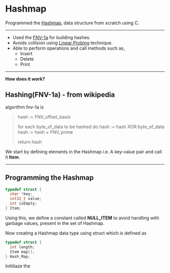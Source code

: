 # Hashmap

Programmed the [Hashmap](https://en.wikipedia.org/wiki/Hash_table#:~:text=In%20computing%2C%20a%20hash%20table,that%20maps%20keys%20to%20values.), data structure from scratch using C.

---

- Used the [FNV-1a](https://en.wikipedia.org/wiki/Fowler%E2%80%93Noll%E2%80%93Vo_hash_function) for building hashes.
- Avoids collision using [Linear Probing](https://en.wikipedia.org/wiki/Linear_probing) technique.
- Able to perform operations and call methods such as,
    - Insert
    - Delete
    - Print

---
**How does it work?**

## Hashing(FNV-1a) - from wikipedia
algorithm fnv-1a is
>
>    hash := FNV_offset_basis
>
>    for each byte_of_data to be hashed do
>        hash := hash XOR byte_of_data
>        hash := hash × FNV_prime
>
>    return hash 

We start by defining elements in the Hashmap i.e. A key-value pair and call it **Item**.

---
## Programming the Hashmap
```c
typedef struct {
  char *key;
  int32_t value;
  int isEmpty;
} Item;
```
Using this, we define a constant called **NULL_ITEM** to avoid handling with garbage values,
present in the set of Hashmap.

Now creating a Hashmap data type using struct which is defined as
```c
typedef struct {
  int length;
  Item map[];
} Hash_Map;
```

Initiliaze the 
